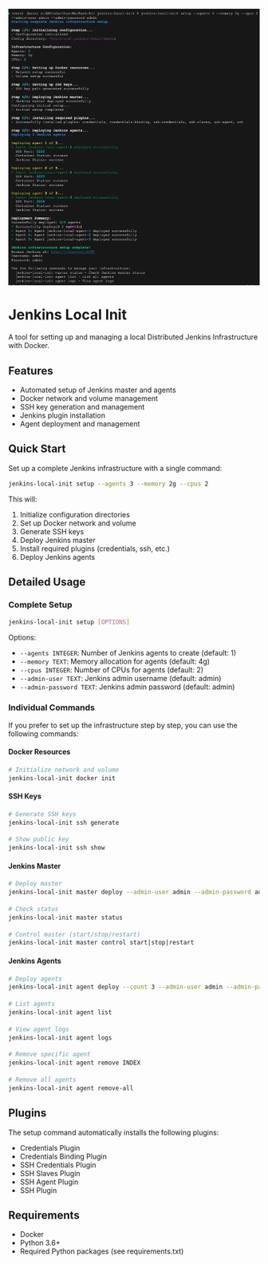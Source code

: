 ![Working Snippet](./working_snippet.png)

# Jenkins Local Init

A tool for setting up and managing a local Distributed Jenkins Infrastructure with Docker.

## Features

- Automated setup of Jenkins master and agents
- Docker network and volume management
- SSH key generation and management
- Jenkins plugin installation
- Agent deployment and management

## Quick Start

Set up a complete Jenkins infrastructure with a single command:

```bash
jenkins-local-init setup --agents 3 --memory 2g --cpus 2
```

This will:
1. Initialize configuration directories
2. Set up Docker network and volume
3. Generate SSH keys
4. Deploy Jenkins master
5. Install required plugins (credentials, ssh, etc.)
6. Deploy Jenkins agents

## Detailed Usage

### Complete Setup

```bash
jenkins-local-init setup [OPTIONS]
```

Options:
- `--agents INTEGER`: Number of Jenkins agents to create (default: 1)
- `--memory TEXT`: Memory allocation for agents (default: 4g)
- `--cpus INTEGER`: Number of CPUs for agents (default: 2)
- `--admin-user TEXT`: Jenkins admin username (default: admin)
- `--admin-password TEXT`: Jenkins admin password (default: admin)

### Individual Commands

If you prefer to set up the infrastructure step by step, you can use the following commands:

#### Docker Resources

```bash
# Initialize network and volume
jenkins-local-init docker init
```

#### SSH Keys

```bash
# Generate SSH keys
jenkins-local-init ssh generate

# Show public key
jenkins-local-init ssh show
```

#### Jenkins Master

```bash
# Deploy master
jenkins-local-init master deploy --admin-user admin --admin-password admin

# Check status
jenkins-local-init master status

# Control master (start/stop/restart)
jenkins-local-init master control start|stop|restart
```

#### Jenkins Agents

```bash
# Deploy agents
jenkins-local-init agent deploy --count 3 --admin-user admin --admin-password admin

# List agents
jenkins-local-init agent list

# View agent logs
jenkins-local-init agent logs

# Remove specific agent
jenkins-local-init agent remove INDEX

# Remove all agents
jenkins-local-init agent remove-all
```

## Plugins

The setup command automatically installs the following plugins:

- Credentials Plugin
- Credentials Binding Plugin
- SSH Credentials Plugin
- SSH Slaves Plugin
- SSH Agent Plugin
- SSH Plugin

## Requirements

- Docker
- Python 3.6+
- Required Python packages (see requirements.txt)
